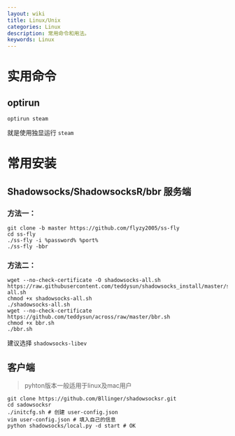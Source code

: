 ```yaml
---
layout: wiki
title: Linux/Unix
categories: Linux
description: 常用命令和用法。
keywords: Linux
---
```


# 实用命令

## optirun

`optirun steam`

就是使用独显运行 `steam`

# 常用安装

## Shadowsocks/ShadowsocksR/bbr 服务端

### 方法一：

```
git clone -b master https://github.com/flyzy2005/ss-fly
cd ss-fly
./ss-fly -i %password% %port%
./ss-fly -bbr
```

### 方法二：

```
wget --no-check-certificate -O shadowsocks-all.sh https://raw.githubusercontent.com/teddysun/shadowsocks_install/master/shadowsocks-all.sh
chmod +x shadowsocks-all.sh
./shadowsocks-all.sh
wget --no-check-certificate https://github.com/teddysun/across/raw/master/bbr.sh
chmod +x bbr.sh
./bbr.sh
```

建议选择 `shadowsocks-libev`

## 客户端

>pyhton版本一般适用于linux及mac用户

```
git clone https://github.com/Bllinger/shadowsocksr.git
cd sadowsocksr
./initcfg.sh # 创建 user-config.json
vim user-config.json # 填入自己的信息
python shadowsocks/local.py -d start # OK
```
